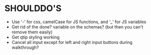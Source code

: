 SHOULDDO'S
===============

- Use '-' for css, camelCase for JS functions, and '_' for JS variables
- Get rid of the done? variable on the schemas? (but then you can't remove them easily)
- Get qtip styling working
- Cancel all input except for left and right input buttons during walkthrough?